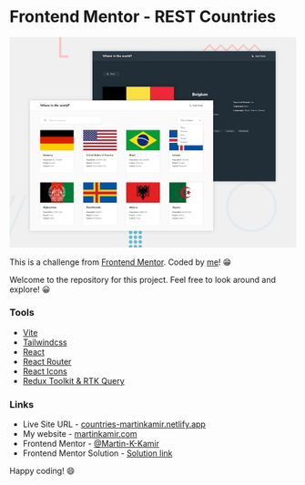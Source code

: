 # Frontend Mentor - REST Countries

![preview of the site](/preview.jpg)

This is a challenge from [Frontend Mentor](https://www.frontendmentor.io/). Coded
by [me](https://www.frontendmentor.io/profile/Martin-K-Kamir)! 😁

Welcome to the repository for this project. Feel free to look around and explore! 😀

### Tools

- [Vite](https://vitejs.dev/)
- [Tailwindcss](https://tailwindcss.com/)
- [React](https://react.dev/)
- [React Router](https://reactrouter.com/)
- [React Icons](https://react-icons.github.io/react-icons/)
- [Redux Toolkit & RTK Query](https://redux-toolkit.js.org/)

### Links

- Live Site URL - [countries-martinkamir.netlify.app](https://countries-martinkamir.netlify.app)
- My website - [martinkamir.com](https://martinkamir.com)
- Frontend Mentor - [@Martin-K-Kamir](https://www.frontendmentor.io/profile/Martin-K-Kamir)
- Frontend Mentor
  Solution - [Solution link](https://www.frontendmentor.io/solutions/responsive-app-using-react-redux-toolkit-and-rtk-query-tailwindcss-qxsxvmPL1t)

Happy coding! 😄
